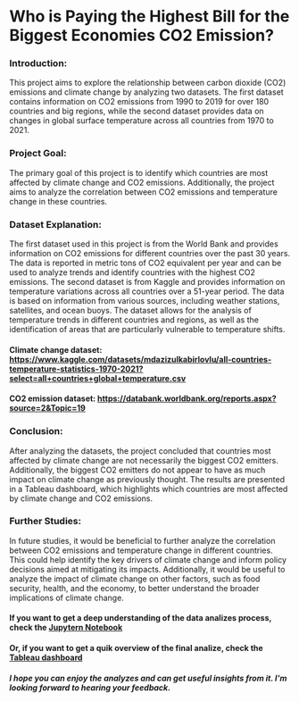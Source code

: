 # Who is Paying the Highest Bill for the Biggest Economies CO2 Emission?

### Introduction:
This project aims to explore the relationship between carbon dioxide (CO2) emissions and climate change by analyzing two datasets. The first dataset contains information on CO2 emissions from 1990 to 2019 for over 180 countries and big regions, while the second dataset provides data on changes in global surface temperature across all countries from 1970 to 2021.

### Project Goal:
The primary goal of this project is to identify which countries are most affected by climate change and CO2 emissions. Additionally, the project aims to analyze the correlation between CO2 emissions and temperature change in these countries.

### Dataset Explanation:
The first dataset used in this project is from the World Bank and provides information on CO2 emissions for different countries over the past 30 years. The data is reported in metric tons of CO2 equivalent per year and can be used to analyze trends and identify countries with the highest CO2 emissions. The second dataset is from Kaggle and provides information on temperature variations across all countries over a 51-year period. The data is based on information from various sources, including weather stations, satellites, and ocean buoys. The dataset allows for the analysis of temperature trends in different countries and regions, as well as the identification of areas that are particularly vulnerable to temperature shifts.

#### Climate change dataset: https://www.kaggle.com/datasets/mdazizulkabirlovlu/all-countries-temperature-statistics-1970-2021?select=all+countries+global+temperature.csv
#### CO2 emission dataset: https://databank.worldbank.org/reports.aspx?source=2&Topic=19

### Conclusion:
After analyzing the datasets, the project concluded that countries most affected by climate change are not necessarily the biggest CO2 emitters. Additionally, the biggest CO2 emitters do not appear to have as much impact on climate change as previously thought. The results are presented in a Tableau dashboard, which highlights which countries are most affected by climate change and CO2 emissions.

### Further Studies:
In future studies, it would be beneficial to further analyze the correlation between CO2 emissions and temperature change in different countries. This could help identify the key drivers of climate change and inform policy decisions aimed at mitigating its impacts. Additionally, it would be useful to analyze the impact of climate change on other factors, such as food security, health, and the economy, to better understand the broader implications of climate change.

#### If you want to get a deep understanding of the data analizes process, check the [Jupytern Notebook](https://github.com/JLuizRF/CO2-Emission-and-Climate-Change-/blob/main/Climate%20Change%20and%20CO2%20Emitters%20.ipynb) 
#### Or, if you want to get a quik overview of the final analize, check the [Tableau dashboard](https://public.tableau.com/app/profile/jos.luiz3380/viz/ClimateChangeandCO2Emission/Dashboard1)

##### I hope you can enjoy the analyzes and can get useful insights from it. I'm looking forward to hearing your feedback.
